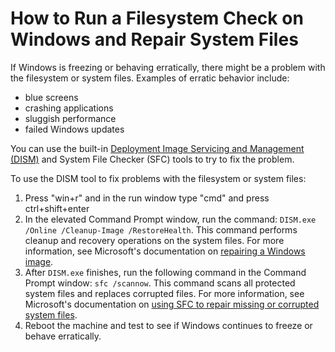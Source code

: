 # How to Run a Filesystem Check on Windows and Repair System Files

If Windows is freezing or behaving erratically, there might be a problem with
the filesystem or system files. Examples of erratic behavior include:

- blue screens
- crashing applications
- sluggish performance
- failed Windows updates

You can use the built-in
[Deployment Image Servicing and Management (DISM)](https://docs.microsoft.com/en-us/windows-hardware/manufacture/desktop/what-is-dism?view=windows-10)
and System File Checker (SFC) tools to try to fix the problem.

To use the DISM tool to fix problems with the filesystem or system files:

1. Press "win+r" and in the run window type "cmd" and press ctrl+shift+enter
1. In the elevated Command Prompt window, run the command:
   `DISM.exe /Online /Cleanup-Image /RestoreHealth`. This command performs
   cleanup and recovery operations on the system files. For more information,
   see Microsoft's documentation on [repairing a Windows image](https://docs.microsoft.com/en-us/windows-hardware/manufacture/desktop/repair-a-windows-image?view=windows-10).
1. After `DISM.exe` finishes, run the following command in the Command Prompt
   window: `sfc /scannow`. This command scans all protected system files and
   replaces corrupted files. For more information, see Microsoft's documentation
   on
   [using SFC to repair missing or corrupted system files](https://support.microsoft.com/en-us/topic/use-the-system-file-checker-tool-to-repair-missing-or-corrupted-system-files-79aa86cb-ca52-166a-92a3-966e85d4094e).
1. Reboot the machine and test to see if Windows continues to freeze or behave
   erratically.
